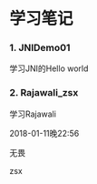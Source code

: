 # 学习笔记

### 1. JNIDemo01
学习JNI的Hello world


### 2. Rajawali_zsx
学习Rajawali

2018-01-11晚22:56


无畏

zsx
